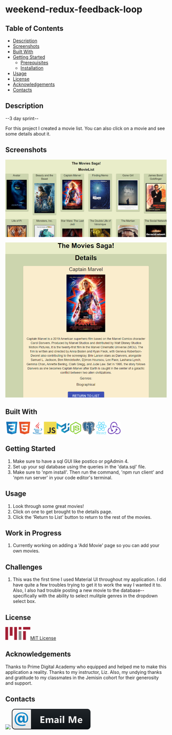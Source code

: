 
# weekend-redux-feedback-loop

## Table of Contents

- [Description](#description)
- [Screenshots](#screenshots)
- [Built With](#built-with)
- [Getting Started](#getting-started)
  - [Prerequisites](#prerequisites)
  - [Installation](#installation)
- [Usage](#usage)
- [License](#license)
- [Acknowledgements](#acknowledgements)
- [Contacts](#contacts)

## Description
--3 day sprint--

For this project I created a movie list. You can also click on a movie and see some details about it.

## Screenshots

![Image 1](public/images/pic-1.png)

![Image 2](public/images/pic-2.png)


## Built With

<a href="https://developer.mozilla.org/en-US/docs/Web/CSS"><img src="https://raw.githubusercontent.com/devicons/devicon/master/icons/css3/css3-original.svg" height="40px" width="40px" /></a><a href="https://developer.mozilla.org/en-US/docs/Web/HTML"><img src="https://raw.githubusercontent.com/devicons/devicon/master/icons/html5/html5-original.svg" height="40px" width="40px" /></a><a href="https://docs.oracle.com/javase/tutorial/index.html"><img src="https://raw.githubusercontent.com/devicons/devicon/master/icons/java/java-original.svg" height="40px" width="40px" /></a><a href="https://developer.mozilla.org/en-US/docs/Web/JavaScript"><img src="https://raw.githubusercontent.com/devicons/devicon/master/icons/javascript/javascript-original.svg" height="40px" width="40px" /></a><a href="https://material-ui.com/"><img src="https://raw.githubusercontent.com/devicons/devicon/master/icons/materialui/materialui-original.svg" height="40px" width="40px" /></a><a href="https://nodejs.org/en/"><img src="https://raw.githubusercontent.com/devicons/devicon/master/icons/nodejs/nodejs-original.svg" height="40px" width="40px" /></a><a href="https://www.postgresql.org/"><img src="https://raw.githubusercontent.com/devicons/devicon/master/icons/postgresql/postgresql-original.svg" height="40px" width="40px" /></a><a href="https://reactjs.org/"><img src="https://raw.githubusercontent.com/devicons/devicon/master/icons/react/react-original-wordmark.svg" height="40px" width="40px" /></a><a href="https://redux.js.org/"><img src="https://raw.githubusercontent.com/devicons/devicon/master/icons/redux/redux-original.svg" height="40px" width="40px" /></a>

## Getting Started
1. Make sure to have a sql GUI like postico or pgAdmin 4.
2. Set up your sql database using the queries in the 'data.sql' file.
3. Make sure to 'npm install'. Then run the command, 'npm run client' and 'npm run server' in your code editor's terminal.

## Usage

1. Look through some great movies! 
2. Click on one to get brought to the details page. 
3. Click the 'Return to List' button to return to the rest of the movies.

## Work in Progress

1. Currently working on adding a 'Add Movie' page so you can add your own movies.

## Challenges

1. This was the first time I used Material UI throughout my application. I did have quite a few troubles trying to get it to work the way I wanted it to. Also, I also had trouble posting a new movie to the database--specifically with the ability to select mulitple genres in the dropdown select box. 

## License

<a href="https://choosealicense.com/licenses/mit/"><img src="https://raw.githubusercontent.com/johnturner4004/readme-generator/master/src/components/assets/images/mit.svg" height=40 />MIT License</a>

## Acknowledgements

Thanks to Prime Digital Academy who equipped and helped me to make this application a reality. Thanks to my instructor, Liz. Also, my undying thanks and gratitude to my classmates in the Jemisin cohort for their generosity and support.

## Contacts

<a href="https://www.linkedin.com/in/https://www.linkedin.com/in/www.linkedin.com/in/isaac-brist-39a06b242"><img src="https://img.shields.io/badge/LinkedIn-0077B5?style=for-the-badge&logo=linkedin&logoColor=white" /></a> <a href="mailto:isaacbrist@gmail.com"><img src=https://raw.githubusercontent.com/johnturner4004/readme-generator/master/src/components/assets/images/email_me_button_icon_151852.svg /></a>
